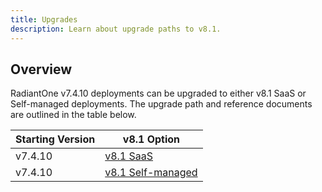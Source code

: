 ```yaml
---
title: Upgrades
description: Learn about upgrade paths to v8.1.
---
```


## Overview

RadiantOne v7.4.10 deployments can be upgraded to either v8.1 SaaS or Self-managed deployments. The upgrade path and reference documents are outlined in the table below.

Starting Version	| v8.1 Option 
-|-
v7.4.10  	| [v8.1 SaaS](../../upgrade-guides/upgrade74-81)
v7.4.10  	| [v8.1 Self-managed](../../../v7.4/upgrade-guides/upgrade74-81sm)

